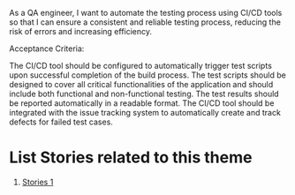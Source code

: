 As a QA engineer, I want to automate the testing process using CI/CD tools so that I can ensure a consistent and 
reliable testing process, reducing the risk of errors and increasing efficiency.

Acceptance Criteria:

The CI/CD tool should be configured to automatically trigger test scripts upon successful completion of the build process.
The test scripts should be designed to cover all critical functionalities of the application and should include both 
functional and non-functional testing.
The test results should be reported automatically in a readable format.
The CI/CD tool should be integrated with the issue tracking system to automatically create and track defects for failed
test cases.


# List Stories related to this theme
1. [Stories 1](documentation/templates/theme/initiatives/epics/stories/tasks/task_template.md)